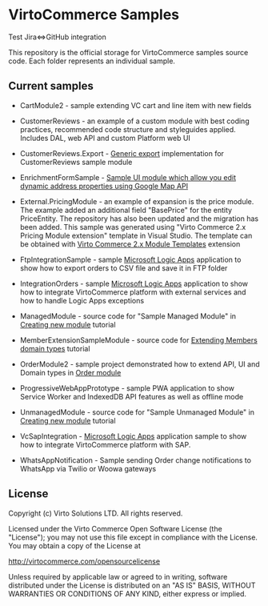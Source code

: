 # VirtoCommerce Samples

Test Jira<=>GitHub integration


This repository is the official storage for VirtoCommerce samples source code. Each folder represents an individual sample.

## Current samples

* CartModule2 - sample extending VC cart and line item with new fields

* CustomerReviews - an example of a custom module with best coding practices, recommended code structure and styleguides applied. Includes DAL, web API and custom Platform web UI

* CustomerReviews.Export - [Generic export](https://github.com/VirtoCommerce/vc-module-export) implementation for CustomerReviews sample module

* EnrichmentFormSample - [Sample UI module which allow you edit dynamic address properties using Google Map API](/EnrichmentFormSample/Readme.md)

* External.PricingModule - an example of expansion is the price module. The example added an additional field "BasePrice" for the entity PriceEntity. The repository has also been updated and the migration has been added. This sample was generated using "Virto Commerce 2.x Pricing Module extension" template in Visual Studio. The template can be obtained with [Virto Commerce 2.x Module Templates](https://marketplace.visualstudio.com/items?itemName=Virto-Commerce.VirtoCommerceModuleTemplates) extension

* FtpIntegrationSample - sample [Microsoft Logic Apps](https://azure.microsoft.com/en-us/services/logic-apps/) application to show how to export orders to CSV file and save it in FTP folder

* IntegrationOrders - sample [Microsoft Logic Apps](https://azure.microsoft.com/en-us/services/logic-apps/) application to show how to integrate VirtoCommerce platform with external services and how to handle Logic Apps exceptions

* ManagedModule - source code for "Sample Managed Module" in [Creating new module](https://virtocommerce.com/docs/vc2devguide/working-with-platform-manager/extending-functionality/creating-new-module) tutorial

* MemberExtensionSampleModule - source code for [Extending Members domain types](https://virtocommerce.com/docs/vc2devguide/extending-commerce/extending-members-domain-types) tutorial

* OrderModule2 - sample project demonstrated how to extend  API, UI and Domain types in [Order module](https://github.com/VirtoCommerce/vc-module-order)

* ProgressiveWebAppPrototype - sample PWA application to show Service Worker and IndexedDB API features as well as offline mode

* UnmanagedModule - source code for "Sample Unmanaged Module" in [Creating new module](https://virtocommerce.com/docs/vc2devguide/working-with-platform-manager/extending-functionality/creating-new-module) tutorial

* VcSapIntegration - [Microsoft Logic Apps](https://azure.microsoft.com/en-us/services/logic-apps/) application sample to show how to integrate VirtoCommerce platform with SAP. 

* WhatsAppNotification - Sample sending Order change notifications to WhatsApp via Twilio or Woowa gateways

## License

Copyright (c) Virto Solutions LTD.  All rights reserved.

Licensed under the Virto Commerce Open Software License (the "License"); you
may not use this file except in compliance with the License. You may
obtain a copy of the License at

http://virtocommerce.com/opensourcelicense

Unless required by applicable law or agreed to in writing, software
distributed under the License is distributed on an "AS IS" BASIS,
WITHOUT WARRANTIES OR CONDITIONS OF ANY KIND, either express or
implied.
